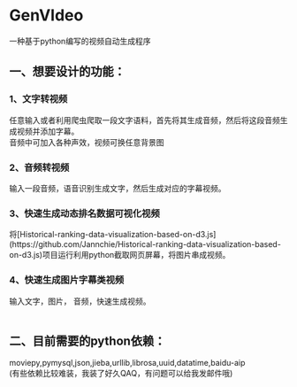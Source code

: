 # GenVIdeo
一种基于python编写的视频自动生成程序<br>
<h2>一、想要设计的功能：</h2>
<h3>1、文字转视频</h3>
 任意输入或者利用爬虫爬取一段文字语料，首先将其生成音频，然后将这段音频生成视频并添加字幕。<br>
 音频中可加入各种声效，视频可换任意背景图<br>
<h3>2、音频转视频</h3>
输入一段音频，语音识别生成文字，然后生成对应的字幕视频。<br>
<h3>3、快速生成动态排名数据可视化视频</h3>
将[Historical-ranking-data-visualization-based-on-d3.js](https://github.com/Jannchie/Historical-ranking-data-visualization-based-on-d3.js)项目运行利用python截取网页屏幕，将图片串成视频。
<h3>4、快速生成图片字幕类视频</h3>
输入文字，图片， 音频，快速生成视频。
<br>
<br>
<h2>二、目前需要的python依赖：</h2>
moviepy,pymysql,json,jieba,urllib,librosa,uuid,datatime,baidu-aip<br>
(有些依赖比较难装，我装了好久QAQ，有问题可以给我发邮件哦)